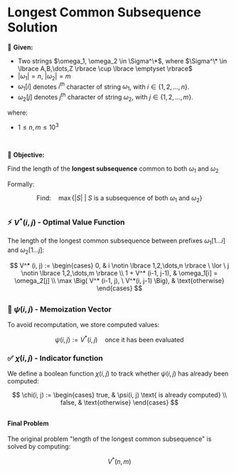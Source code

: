 # Longest Common Subsequence Solution

📝 **Given:**
- Two strings $\omega_1, \omega_2 \in \Sigma^\*$, where $\Sigma^\* \in \lbrace A,B,\dots,Z \rbrace \cup \lbrace \emptyset \rbrace$
- $|\omega_1| = n, \ |\omega_2| = m$
- $\omega_1[i]$ denotes $i^{th}$ character of string $\omega_1$, with $i \in \lbrace 1,2,\dots,n \rbrace$.
- $\omega_2[j]$ denotes $j^{th}$ character of string $\omega_2$, with $j \in \lbrace 1,2,\dots,m \rbrace$.

where:
  -  $1 \leq n,m \leq 10^3$

<br>

🎯 **Objective:**

Find the length of the **longest subsequence** common to both $\omega_1$ and $\omega_2$

Formally:

$$
\text{Find:} \quad \max \Big\lbrace |S| \ | \ S \text{ is a subsequence of both } \omega_1 \text{ and } \omega_2 \Big\rbrace
$$

##

### ⚡ $V^* (i, j)$ - Optimal Value Function
The length of the longest common subsequence between prefixes $\omega_1[1 \dots i]$ and $\omega_2[1 \dots j]$:

$$
  V^* (i, j) :=
  \begin{cases}
  0, & i \notin \lbrace 1,2,\dots,n \rbrace \ \lor \ j \notin \lbrace 1,2,\dots,m \rbrace \\
  1 + V^* (i-1, j-1), & \omega_1[i] = \omega_2[j] \\
  \max \Big( V^* (i-1, j), \ V^*(i, j-1) \Big), & \text{otherwise}
  \end{cases}
$$

##

### 💾 $\psi(i, j)$ - Memoization Vector 
To avoid recomputation, we store computed values:

$$
  \psi(i, j) := V^* (i, j) \quad \text{once it has been evaluated}
$$

### ✅ $\chi(i, j)$ - Indicator function
We define a boolean function $\chi(i, j)$ to track whether $\psi(i, j)$ has already been computed:

$$
  \chi(i, j) := 
  \begin{cases}
  true,  & \psi(i, j) \text{ is already computed} \\
  false, & \text{otherwise}
  \end{cases}
$$

##

#### Final Problem

The original problem "length of the longest common subsequence" is solved by computing:

$$ 
  V^* (n, m)
$$
